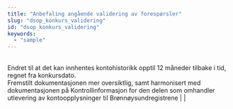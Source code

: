 ```yaml
---
title: "Anbefaling angående validering av forespørsler"
slug: "dsop_konkurs_validering"
id: "dsop_konkurs_validering"
keywords:
  - "sample"
---
```


<br > Endret til at det kan innhentes kontohistorikk opptil 12 måneder tilbake i tid, regnet fra konkursdato. <br >Fremstilt dokumentasjonen mer oversiktlig, samt harmonisert med dokumentasjonen på Kontrollinformasjon for den delen som omhandler utlevering av kontoopplysninger til Brønnøysundregistrene  |  |


